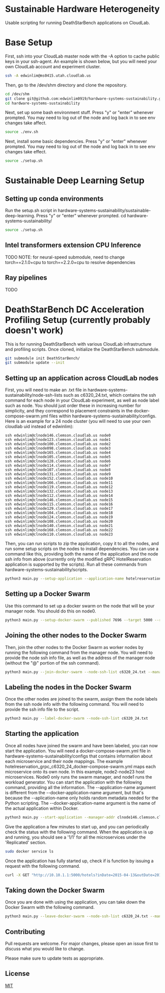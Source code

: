 # Sustainable Hardware Heterogeneity
Usable scripting for running DeathStarBench applications on CloudLab.

# Base Setup
First, ssh into your CloudLab master node with the -A option to cache public keys in your ssh-agent. An example is shown below, but you will need your own CloudLab account and experiment cluster.
```bash
ssh -A edwinlim@ms0415.utah.cloudlab.us
```

Then, go to the /dev/shm directory and clone the repository.
```bash
cd /dev/shm
git clone git@github.com:edwinlim0919/hardware-systems-sustainability.git
cd hardware-systems-sustainability
```

Next, set up some bash environment stuff.
Press "y" or "enter" whenever prompted.
You may need to log out of the node and log back in to see env changes take affect.
```bash
source ./env.sh
```

Next, install some basic dependencies.
Press "y" or "enter" whenever prompted.
You may need to log out of the node and log back in to see env changes take effect.
```bash
source ./setup.sh
```

# Sustainable Deep Learning Setup
## Setting up conda environments
Run the setup.sh script in hardware-systems-sustainability/sustainable-deep-learning.
Press "y" or "enter" whenever prompted.
cd hardware-systems-sustainability/
```bash
source ./setup.sh
```

## Intel transformers extension CPU Inference
TODO
NOTE: for neural-speed submodule, need to change torch==2.1.0+cpu to torch==2.2.0+cpu to resolve dependencies

## Ray pipelines
TODO

# DeathStarBench DC Acceleration Profiling Setup (currently probably doesn't work)
This is for running DeathStarBench with various CloudLab infrastructure and profiling scripts.
Once cloned, initialize the DeathStarBench submodule.
```bash
git submodule init DeathStarBench/
git submodule update --init
```

## Setting up an application across CloudLab nodes
First, you will need to make an .txt file in hardware-systems-sustainability/node-ssh-lists such as c6320_24.txt, which contains the ssh command for each node in your CloudLab experiment, as well as node label such as node<x>. You should just order these in increasing number for simplicity, and they correspond to placement constraints in the docker-compose-swarm.yml files within hardware-systems-sustainability/configs. Here is an example for a 24 node cluster (you will need to use your own cloudlab uid instead of edwinlim):
```
ssh edwinlim@clnode146.clemson.cloudlab.us node0
ssh edwinlim@clnode123.clemson.cloudlab.us node1
ssh edwinlim@clnode100.clemson.cloudlab.us node2
ssh edwinlim@clnode098.clemson.cloudlab.us node3
ssh edwinlim@clnode165.clemson.cloudlab.us node4
ssh edwinlim@clnode105.clemson.cloudlab.us node5
ssh edwinlim@clnode128.clemson.cloudlab.us node6
ssh edwinlim@clnode114.clemson.cloudlab.us node7
ssh edwinlim@clnode107.clemson.cloudlab.us node8
ssh edwinlim@clnode131.clemson.cloudlab.us node9
ssh edwinlim@clnode152.clemson.cloudlab.us node10
ssh edwinlim@clnode166.clemson.cloudlab.us node11
ssh edwinlim@clnode119.clemson.cloudlab.us node12
ssh edwinlim@clnode132.clemson.cloudlab.us node13
ssh edwinlim@clnode112.clemson.cloudlab.us node14
ssh edwinlim@clnode146.clemson.cloudlab.us node15
ssh edwinlim@clnode115.clemson.cloudlab.us node16
ssh edwinlim@clnode129.clemson.cloudlab.us node17
ssh edwinlim@clnode104.clemson.cloudlab.us node18
ssh edwinlim@clnode124.clemson.cloudlab.us node19
ssh edwinlim@clnode108.clemson.cloudlab.us node20
ssh edwinlim@clnode140.clemson.cloudlab.us node21
ssh edwinlim@clnode168.clemson.cloudlab.us node22
ssh edwinlim@clnode110.clemson.cloudlab.us node23
```

Then, you can run scripts to zip the application, copy it to all the nodes, and run some setup scripts on the nodes to install dependencies. You can use a command like this, providing both the name of the application and the node ssh info from above (currently only the modified gRPC HotelReservation application is supported by the scripts). Run all these commands from hardware-systems-sustainability/scripts.
```bash
python3 main.py --setup-application --application-name hotelreservation_grpc --node-ssh-list c6320_24.txt
```

## Setting up a Docker Swarm
Use this command to set up a docker swarm on the node that will be your manager node. You should do this on node0.
```bash
python3 main.py --setup-docker-swarm --published 7696 --target 5000 --registry 2
```

## Joining the other nodes to the Docker Swarm
Then, join the other nodes to the Docker Swarm as worker nodes by running the following command from the manager node. You will need to provide the node ssh info file, as well as the address of the manager node (without the "<uid>@" portion of the ssh command).
```bash
python3 main.py --join-docker-swarm --node-ssh-list c6320_24.txt --manager-addr clnode146.clemson.cloudlab.us
```

## Labeling the nodes in the Docker Swarm
Once the other nodes are joined to the swarm, assign them the node<x> labels from the ssh node info with the following command. You will need to provide the ssh info file to the script.
```bash
python3 main.py --label-docker-swarm --node-ssh-list c6320_24.txt
```

## Starting the application
Once all nodes have joined the swarm and have been labeled, you can now start the application. You will need a docker-compose-swarm.yml file in hardware-systems-sustainability/configs that contains information about each microservice and their node mappings. The example hotelreservation_grpc_c6320_24_docker-compose-swarm.yml maps each microservice onto its own node. In this example, node2-node23 host microservices. Node0 only runs the swarm manager, and node1 runs the workload generator. You can start the application with the following command, providing all the information. The --application-name argument is different from the --docker-application-name argument, but that's because the --aplication-name only holds random metadata needed for the Python scripting. The --docker-application-name argument is the name of the actual application within Docker.
```bash
python3 main.py --start-application --manager-addr clnode146.clemson.cloudlab.us --application-name hotelreservation_grpc --docker-application-name hotelReservation --swarm-yml-name hotelreservation_grpc_c6320_24_docker-compose-swarm.yml
```
Give the application a few minutes to start up, and you can periodically check the status with the following command. When the application is up and running, you should see a '1/1' for all the microservices under the 'Replicated' section.
```bash
sudo docker service ls
```
Once the application has fully started up, check if is function by issuing a request with the following command.
```bash
curl -X GET "http://10.10.1.1:5000/hotels?inDate=2015-04-13&outDate=2015-04-15&lat=64.83538&lon=-147.8233"
```

## Taking down the Docker Swarm
Once you are done with using the application, you can take down the Docker Swarm with the following command.
```bash
python3 main.py --leave-docker-swarm --node-ssh-list c6320_24.txt --manager-addr clnode146.clemson.cloudlab.us
```

## Contributing

Pull requests are welcome. For major changes, please open an issue first
to discuss what you would like to change.

Please make sure to update tests as appropriate.

## License

[MIT](https://choosealicense.com/licenses/mit/)
